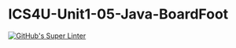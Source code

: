 # ICS4U-Unit1-05-Java-BoardFoot

[![GitHub's Super Linter](https://github.com/liam-fletcher1/ICS4U-Unit1-05-Java-BoardFoot/workflows/GitHub's%20Super%20Linter/badge.svg)](https://github.com/liam-fletcher1/ICS4U-Unit1-05-Java-BoardFoot/actions)
